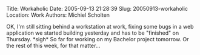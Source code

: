 Title: Workaholic
Date: 2005-09-13 21:28:39
Slug: 20050913-workaholic
Location: Work
Authors: Michiel Scholten

<p>OK, I'm still sitting behind a workstation at work, fixing some bugs in a web application we started building yesterday and has to be "finished" on Thursday. *sigh* So far for working on my Bachelor project tomorrow. Or the rest of this week, for that matter...</p>